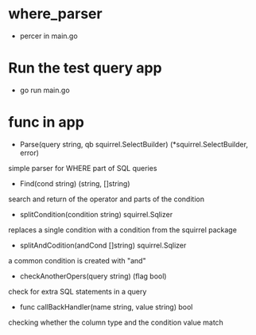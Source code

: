 # where_parser   
- percer in main.go
# Run the test query app
- go run main.go

# func in app
- Parse(query string, qb squirrel.SelectBuilder) (*squirrel.SelectBuilder, error)

simple parser for WHERE part of SQL queries

- Find(cond string) (string, []string)

search and return of the operator and parts of the condition

- splitCondition(condition string) squirrel.Sqlizer

replaces a single condition with a condition from the squirrel package

- splitAndCodition(andCond []string)  squirrel.Sqlizer

a common condition is created with "and"

- checkAnotherOpers(query string) (flag bool)

check for extra SQL statements in a query

- func callBackHandler(name string, value string) bool

checking whether the column type and the condition value match
